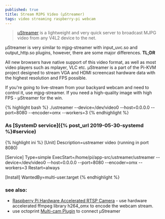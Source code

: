 ```yaml
---
published: true
title: Stream MJPG Video (µStreamer)
tags: video streaming raspberry-pi webcam
---
```

> [µStreamer](https://github.com/pikvm/ustreamer) is a lightweight and very quick server to broadcast MJPG video from any V4L2 device to the net. 

µStreamer is very similar to mjpg-streamer with input_uvc.so and output_http.so plugins, however, there are some major differences. **TL;DR**

All new browsers have native support of this video format, as well as most video players such as mplayer, VLC etc. µStreamer is a part of the Pi-KVM project designed to stream VGA and HDMI screencast hardware data with the highest resolution and FPS possible.

If you're going to live-stream from your backyard webcam and need to control it, use mjpg-streamer. If you need a high-quality image with high FPS - µStreamer for the win.

{% highlight bash %}
./ustreamer --device=/dev/video0 --host=0.0.0.0 --port=8080 --encoder=omx --workers=3
{% endhighlight %}


### As [SystemD service]({% post_url 2019-05-30-systemd %}#service)
{% highlight ini %}
[Unit]
Description=ustreamer video (running in port 8080)
 
[Service]
Type=simple
ExecStart=/home/pi/app-src/ustreamer/ustreamer --device=/dev/video0 --host=0.0.0.0 --port=8080 --encoder=omx --workers=3
Restart=always

[Install]
WantedBy=multi-user.target
{% endhighlight %}

### see also:
- [Raspberry Pi Hardware Accelerated RTSP Camera](https://codecalamity.com/raspberry-pi-hardware-accelerated-h264-webcam-security-camera/) - use hardware accelerated ffmpeg library h264_omx to encode the webcam stream.
- use octoprint [Multi-cam Plugin](https://plugins.octoprint.org/plugins/multicam/) to connect µStreamer 
